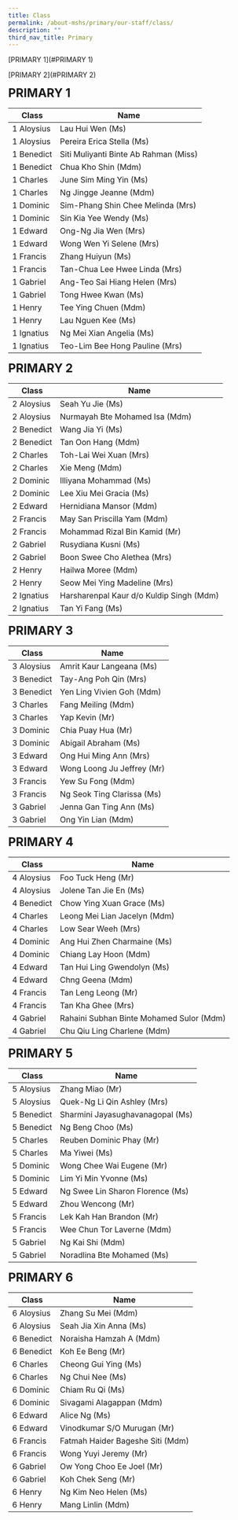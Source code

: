 ```yaml
---
title: Class
permalink: /about-mshs/primary/our-staff/class/
description: ""
third_nav_title: Primary
---
```

[PRIMARY 1](#PRIMARY 1)

[PRIMARY 2](#PRIMARY 2)


**<font size=5>PRIMARY 1</font><a name="PRIMARY 1"></a>**


<table>
<thead>
  <tr>
    <th>Class</th>
    <th>Name</th>
  </tr>
</thead>
<tbody>
  <tr>
    <td>1 Aloysius</td>
    <td>Lau Hui Wen (Ms)<br></td>
  </tr>
  <tr>
    <td>1 Aloysius</td>
    <td>Pereira Erica Stella (Ms)</td>
  </tr>
  <tr>
    <td> 1 Benedict</td>
    <td>Siti Muliyanti Binte Ab Rahman (Miss)</td>
  </tr>
  <tr>
    <td>1 Benedict</td>
    <td>Chua Kho Shin (Mdm)</td>
  </tr>
  <tr>
    <td>1 Charles</td>
    <td>June Sim Ming Yin (Ms)<br></td>
  </tr>
  <tr>
    <td>1 Charles</td>
    <td>Ng Jingge Jeanne (Mdm)<br></td>
  </tr>
  <tr>
    <td>1 Dominic</td>
    <td>Sim-Phang Shin Chee Melinda (Mrs)<br></td>
  </tr>
  <tr>
    <td> 1 Dominic</td>
    <td>Sin Kia Yee Wendy (Ms) </td>
  </tr>
  <tr>
    <td>1 Edward</td>
    <td>Ong-Ng Jia Wen (Mrs)<br></td>
  </tr>
  <tr>
    <td>1 Edward</td>
    <td>Wong Wen Yi Selene (Mrs)<br></td>
  </tr>
  <tr>
    <td>1 Francis</td>
    <td>Zhang Huiyun (Ms)<br></td>
  </tr>
  <tr>
    <td>1 Francis</td>
    <td>Tan-Chua Lee Hwee Linda (Mrs)<br></td>
  </tr>
  <tr>
    <td>1 Gabriel</td>
    <td>Ang-Teo Sai Hiang Helen (Mrs)<br></td>
  </tr>
  <tr>
    <td>1 Gabriel</td>
    <td>Tong Hwee Kwan (Ms)<br></td>
  </tr>
  <tr>
    <td>1 Henry</td>
    <td>Tee Ying Chuen (Mdm)<br></td>
  </tr>
  <tr>
    <td>1 Henry</td>
    <td>Lau Nguen Kee (Ms)<br></td>
  </tr>
  <tr>
    <td>1 Ignatius</td>
    <td>Ng Mei Xian Angelia (Ms)</td>
  </tr>
  <tr>
    <td>1 Ignatius</td>
    <td>Teo-Lim Bee Hong Pauline (Mrs)</td>
  </tr>
</tbody>
</table>

**<font size=5>PRIMARY 2</font><a name="PRIMARY 2"></a>**


<table>
<thead>
  <tr>
    <th>Class</th>
    <th>Name</th>
  </tr>
</thead>
<tbody>
  <tr>
    <td>2 Aloysius</td>
    <td>Seah Yu Jie (Ms)<br></td>
  </tr>
  <tr>
    <td>2 Aloysius</td>
    <td>Nurmayah Bte Mohamed Isa (Mdm)<br></td>
  </tr>
  <tr>
    <td>2 Benedict</td>
    <td>Wang Jia Yi (Ms)</td>
  </tr>
  <tr>
    <td>2 Benedict</td>
    <td>Tan Oon Hang (Mdm)<br></td>
  </tr>
  <tr>
    <td>2 Charles</td>
    <td>Toh-Lai Wei Xuan (Mrs)<br></td>
  </tr>
  <tr>
    <td>2 Charles</td>
    <td>Xie Meng (Mdm)</td>
  </tr>
  <tr>
    <td>2 Dominic</td>
    <td>Illiyana Mohammad (Ms)</td>
  </tr>
  <tr>
    <td>2 Dominic</td>
    <td>Lee Xiu Mei Gracia (Ms)</td>
  </tr>
  <tr>
    <td>2 Edward</td>
    <td>Hernidiana Mansor (Mdm)</td>
  </tr>
  <tr>
    <td>2 Francis</td>
    <td>May San Priscilla Yam (Mdm)<br></td>
  </tr>
  <tr>
    <td>2 Francis</td>
    <td>Mohammad Rizal Bin Kamid (Mr)<br></td>
  </tr>
  <tr>
    <td>2 Gabriel</td>
    <td>Rusydiana Kusni (Ms)</td>
  </tr>
  <tr>
    <td>2 Gabriel</td>
    <td>Boon Swee Cho Alethea (Mrs)<br></td>
  </tr>
  <tr>
    <td>2 Henry</td>
    <td>Hailwa Moree (Mdm)<br></td>
  </tr>
  <tr>
    <td>2 Henry</td>
    <td>Seow Mei Ying Madeline (Mrs)<br></td>
  </tr>
  <tr>
    <td>2 Ignatius</td>
    <td>Harsharenpal Kaur d/o Kuldip Singh (Mdm)</td>
  </tr>
  <tr>
    <td>2 Ignatius</td>
    <td>Tan Yi Fang (Ms)</td>
  </tr>
</tbody>
</table>

**<font size=5>PRIMARY 3</font><a name="PRIMARY 3"></a>**


<table>
<thead>
  <tr>
    <th>Class</th>
    <th>Name</th>
  </tr>
</thead>
<tbody>
  <tr>
    <td>3 Aloysius</td>
    <td>Amrit Kaur Langeana (Ms)<br></td>
  </tr>
  <tr>
    <td>3 Benedict</td>
    <td>Tay-Ang Poh Qin (Mrs)</td>
  </tr>
  <tr>
    <td>3 Benedict</td>
    <td>Yen Ling Vivien Goh (Mdm)<br></td>
  </tr>
  <tr>
    <td>3 Charles</td>
    <td>Fang Meiling (Mdm)<br></td>
  </tr>
  <tr>
    <td>3 Charles</td>
    <td>Yap Kevin (Mr)<br></td>
  </tr>
  <tr>
    <td>3 Dominic</td>
    <td>Chia Puay Hua (Mr)<br></td>
  </tr>
  <tr>
    <td>3 Dominic</td>
    <td>Abigail Abraham (Ms)</td>
  </tr>
  <tr>
    <td>3 Edward</td>
    <td>Ong Hui Ming Ann (Mrs)<br></td>
  </tr>
  <tr>
    <td>3 Edward</td>
    <td>Wong Loong Ju Jeffrey (Mr)</td>
  </tr>
  <tr>
    <td>3 Francis</td>
    <td>Yew Su Fong (Mdm)<br></td>
  </tr>
  <tr>
    <td> 3 Francis</td>
    <td>Ng Seok Ting Clarissa (Ms)</td>
  </tr>
  <tr>
    <td>3 Gabriel</td>
    <td>Jenna Gan Ting Ann (Ms)<br></td>
  </tr>
  <tr>
    <td>3 Gabriel</td>
    <td>Ong Yin Lian (Mdm)</td>
  </tr>
</tbody>
</table>

**<font size=5>PRIMARY 4</font><a name="PRIMARY 4"></a>**


<table>
<thead>
  <tr>
    <th>Class</th>
    <th>Name</th>
  </tr>
</thead>
<tbody>
  <tr>
    <td>4 Aloysius</td>
    <td>Foo Tuck Heng (Mr)</td>
  </tr>
  <tr>
    <td>4 Aloysius</td>
    <td>Jolene Tan Jie En (Ms)<br></td>
  </tr>
  <tr>
    <td>4 Benedict</td>
    <td>Chow Ying Xuan Grace (Ms)<br></td>
  </tr>
  <tr>
    <td>4 Charles</td>
    <td>Leong Mei Lian Jacelyn (Mdm)</td>
  </tr>
  <tr>
    <td>4 Charles</td>
    <td>Low Sear Weeh (Mrs)</td>
  </tr>
  <tr>
    <td>4 Dominic</td>
    <td>Ang Hui Zhen Charmaine (Ms)</td>
  </tr>
  <tr>
    <td> 4 Dominic</td>
    <td>Chiang Lay Hoon (Mdm) </td>
  </tr>
  <tr>
    <td>4 Edward</td>
    <td>Tan Hui Ling Gwendolyn (Ms)</td>
  </tr>
  <tr>
    <td>4 Edward</td>
    <td>Chng Geena (Mdm)</td>
  </tr>
  <tr>
    <td>4 Francis</td>
    <td>Tan Leng Leong (Mr)</td>
  </tr>
  <tr>
    <td>4 Francis</td>
    <td>Tan Kha Ghee (Mrs)<br></td>
  </tr>
  <tr>
    <td>4 Gabriel</td>
    <td>Rahaini Subhan Binte Mohamed Sulor (Mdm)</td>
  </tr>
  <tr>
    <td>4 Gabriel</td>
    <td>Chu Qiu Ling Charlene (Mdm)</td>
  </tr>
</tbody>
</table>


**<font size=5>PRIMARY 5</font><a name="PRIMARY 5"></a>**

<table>
<thead>
  <tr>
    <th>Class</th>
    <th>Name</th>
  </tr>
</thead>
<tbody>
  <tr>
    <td>5 Aloysius</td>
    <td>Zhang Miao (Mr)</td>
  </tr>
  <tr>
    <td>5 Aloysius</td>
    <td>Quek-Ng Li Qin Ashley (Mrs)</td>
  </tr>
  <tr>
    <td>5 Benedict</td>
    <td>Sharmini Jayasughavanagopal (Ms)<br></td>
  </tr>
  <tr>
    <td>5 Benedict</td>
    <td>Ng Beng Choo (Ms)<br></td>
  </tr>
  <tr>
    <td>5 Charles</td>
    <td>Reuben Dominic Phay (Mr)<br></td>
  </tr>
  <tr>
    <td>5 Charles</td>
    <td>Ma Yiwei (Ms)</td>
  </tr>
  <tr>
    <td>5 Dominic</td>
    <td>Wong Chee Wai Eugene (Mr)<br></td>
  </tr>
  <tr>
    <td>5 Dominic</td>
    <td>Lim Yi Min Yvonne (Ms)<br></td>
  </tr>
  <tr>
    <td>5 Edward</td>
    <td>Ng Swee Lin Sharon Florence (Ms)</td>
  </tr>
  <tr>
    <td>5 Edward</td>
    <td>Zhou Wencong (Mr)<br></td>
  </tr>
  <tr>
    <td>5 Francis</td>
    <td> Lek Kah Han Brandon (Mr)<br></td>
  </tr>
  <tr>
    <td>5 Francis</td>
    <td>Wee Chun Tor Laverne (Mdm)</td>
  </tr>
  <tr>
    <td>5 Gabriel</td>
    <td>Ng Kai Shi (Mdm)</td>
  </tr>
  <tr>
    <td>5 Gabriel</td>
    <td>Noradlina Bte Mohamed (Ms)</td>
  </tr>
</tbody>
</table>

**<font size=5>PRIMARY 6</font><a name="PRIMARY 6"></a>**


<table>
<thead>
  <tr>
    <th>Class</th>
    <th>Name</th>
  </tr>
</thead>
<tbody>
  <tr>
    <td>6 Aloysius</td>
    <td>Zhang Su Mei (Mdm)<br></td>
  </tr>
  <tr>
    <td>6 Aloysius</td>
    <td>Seah Jia Xin Anna (Ms)<br></td>
  </tr>
  <tr>
    <td>6 Benedict</td>
    <td>Noraisha Hamzah A (Mdm)<br></td>
  </tr>
  <tr>
    <td>6 Benedict</td>
    <td>Koh Ee Beng (Mr)<br></td>
  </tr>
  <tr>
    <td>6 Charles</td>
    <td>Cheong Gui Ying (Ms)</td>
  </tr>
  <tr>
    <td>6 Charles</td>
    <td>Ng Chui Nee (Ms)<br></td>
  </tr>
  <tr>
    <td>6 Dominic</td>
    <td>Chiam Ru Qi (Ms)<br></td>
  </tr>
  <tr>
    <td>6 Dominic</td>
    <td>Sivagami Alagappan (Mdm)</td>
  </tr>
  <tr>
    <td>6 Edward</td>
    <td>Alice Ng (Ms)</td>
  </tr>
  <tr>
    <td>6 Edward</td>
    <td>Vinodkumar S/O Murugan (Mr)<br></td>
  </tr>
  <tr>
    <td>6 Francis</td>
    <td>Fatmah Haider Bageshe Siti (Mdm)</td>
  </tr>
  <tr>
    <td>6 Francis</td>
    <td>Wong Yuyi Jeremy (Mr)<br></td>
  </tr>
  <tr>
    <td>6 Gabriel</td>
    <td>Ow Yong Choo Ee Joel (Mr)<br></td>
  </tr>
  <tr>
    <td>6 Gabriel</td>
    <td>Koh Chek Seng (Mr)</td>
  </tr>
  <tr>
    <td> 6 Henry</td>
    <td>Ng Kim Neo Helen (Ms)</td>
  </tr>
  <tr>
    <td> 6 Henry</td>
    <td>Mang Linlin (Mdm)<br></td>
  </tr>
</tbody>
</table>

